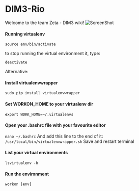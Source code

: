 DIM3-Rio
========
Welcome to the team Zeta - DIM3 wiki!
![ScreenShot](http://octodex.github.com/images/dojocat.jpg)

#### Running virtualenv
`source env/bin/activate`

to stop running the virtual environment it, type:

`deactivate`

Alternative:

#### Install virtualenvwrapper
`sudo pip install virtualenvwrapper`

#### Set WORKON_HOME to your virtualenv dir
`export WORK_HOME=~/.virtualenvs`

#### Open your .bashrc file with your favourite editor
`nano ~/.bashrc` And add this line to the end of it:
`/usr/local/bin/virtualenvwrapper.sh`
Save and restart terminal

#### List your virtual environments
`lsvirtualenv -b`

#### Run the environment
`workon [env]`
